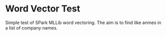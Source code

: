 # Word Vector Test

Simple test of SPark MLLib word vectoring. The aim is to find like anmes in a list of company names.

